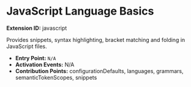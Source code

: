 # JavaScript Language Basics

**Extension ID:** javascript

Provides snippets, syntax highlighting, bracket matching and folding in JavaScript files.

* **Entry Point:** `N/A`
* **Activation Events:** N/A
* **Contribution Points:** configurationDefaults, languages, grammars, semanticTokenScopes, snippets
